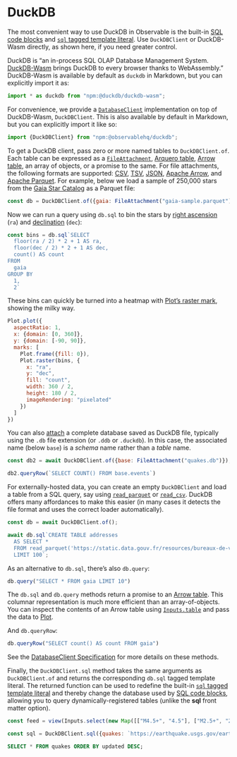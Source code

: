 # DuckDB

<div class="tip">The most convenient way to use DuckDB in Observable is the built-in <a href="../sql">SQL code blocks</a> and <a href="../sql#sql-literals"><code>sql</code> tagged template literal</a>. Use <code>DuckDBClient</code> or DuckDB-Wasm directly, as shown here, if you need greater control.</div>

DuckDB is “an in-process SQL OLAP Database Management System. [DuckDB-Wasm](https://github.com/duckdb/duckdb-wasm) brings DuckDB to every browser thanks to WebAssembly.” DuckDB-Wasm is available by default as `duckdb` in Markdown, but you can explicitly import it as:

```js echo
import * as duckdb from "npm:@duckdb/duckdb-wasm";
```

For convenience, we provide a [`DatabaseClient`](https://observablehq.com/@observablehq/database-client-specification) implementation on top of DuckDB-Wasm, `DuckDBClient`. This is also available by default in Markdown, but you can explicitly import it like so:

```js echo
import {DuckDBClient} from "npm:@observablehq/duckdb";
```

To get a DuckDB client, pass zero or more named tables to `DuckDBClient.of`. Each table can be expressed as a [`FileAttachment`](../files), [Arquero table](./arquero), [Arrow table](./arrow), an array of objects, or a promise to the same. For file attachments, the following formats are supported: [CSV](./csv), [TSV](./csv), [JSON](../files#json), [Apache Arrow](./arrow), and [Apache Parquet](./arrow#apache-parquet). For example, below we load a sample of 250,000 stars from the [Gaia Star Catalog](https://observablehq.com/@cmudig/peeking-into-the-gaia-star-catalog) as a Parquet file:

```js echo
const db = DuckDBClient.of({gaia: FileAttachment("gaia-sample.parquet")});
```

Now we can run a query using `db.sql` to bin the stars by [right ascension](https://en.wikipedia.org/wiki/Right_ascension) (`ra`) and [declination](https://en.wikipedia.org/wiki/Declination) (`dec`):

```js echo
const bins = db.sql`SELECT
  floor(ra / 2) * 2 + 1 AS ra,
  floor(dec / 2) * 2 + 1 AS dec,
  count() AS count
FROM
  gaia
GROUP BY
  1,
  2`
```

These bins can quickly be turned into a heatmap with [Plot’s raster mark](https://observablehq.com/plot/marks/raster), showing the milky way.

```js echo
Plot.plot({
  aspectRatio: 1,
  x: {domain: [0, 360]},
  y: {domain: [-90, 90]},
  marks: [
    Plot.frame({fill: 0}),
    Plot.raster(bins, {
      x: "ra",
      y: "dec",
      fill: "count",
      width: 360 / 2,
      height: 180 / 2,
      imageRendering: "pixelated"
    })
  ]
})
```

You can also [attach](https://duckdb.org/docs/sql/statements/attach) a complete database saved as DuckDB file, <a href="https://github.com/observablehq/framework/releases/tag/v1.4.0" class="observablehq-version-badge" data-version="^1.4.0" title="Added in 1.4.0"></a> typically using the `.db` file extension (or `.ddb` or `.duckdb`). In this case, the associated name (below `base`) is a _schema_ name rather than a _table_ name.

```js echo
const db2 = await DuckDBClient.of({base: FileAttachment("quakes.db")});
```

```js echo
db2.queryRow(`SELECT COUNT() FROM base.events`)
```

For externally-hosted data, you can create an empty `DuckDBClient` and load a table from a SQL query, say using [`read_parquet`](https://duckdb.org/docs/guides/import/parquet_import) or [`read_csv`](https://duckdb.org/docs/guides/import/csv_import). DuckDB offers many affordances to make this easier (in many cases it detects the file format and uses the correct loader automatically).

```js run=false
const db = await DuckDBClient.of();

await db.sql`CREATE TABLE addresses
  AS SELECT *
  FROM read_parquet('https://static.data.gouv.fr/resources/bureaux-de-vote-et-adresses-de-leurs-electeurs/20230626-135723/table-adresses-reu.parquet')
  LIMIT 100`;
```

As an alternative to `db.sql`, there’s also `db.query`:

```js echo
db.query("SELECT * FROM gaia LIMIT 10")
```

<div class="note">The <code>db.sql</code> and <code>db.query</code> methods return a promise to an <a href="./arrow">Arrow table</a>. This columnar representation is much more efficient than an array-of-objects. You can inspect the contents of an Arrow table using <a href="../inputs/table"><code>Inputs.table</code></a> and pass the data to <a href="./plot">Plot</a>.</div>

And `db.queryRow`:

```js echo
db.queryRow("SELECT count() AS count FROM gaia")
```

See the [DatabaseClient Specification](https://observablehq.com/@observablehq/database-client-specification) for more details on these methods.

Finally, the `DuckDBClient.sql` method <a href="https://github.com/observablehq/framework/releases/tag/v1.4.0" class="observablehq-version-badge" data-version="^1.4.0" title="Added in 1.4.0"></a> takes the same arguments as `DuckDBClient.of` and returns the corresponding `db.sql` tagged template literal. The returned function can be used to redefine the built-in [`sql` tagged template literal](../sql#sql-literals) and thereby change the database used by [SQL code blocks](../sql), allowing you to query dynamically-registered tables (unlike the **sql** front matter option).

```js
const feed = view(Inputs.select(new Map([["M4.5+", "4.5"], ["M2.5+", "2.5"], ["All", "all"]]), {label: "Earthquake feed"}));
```

```js echo
const sql = DuckDBClient.sql({quakes: `https://earthquake.usgs.gov/earthquakes/feed/v1.0/summary/${feed}_day.csv`});
```

```sql echo
SELECT * FROM quakes ORDER BY updated DESC;
```
